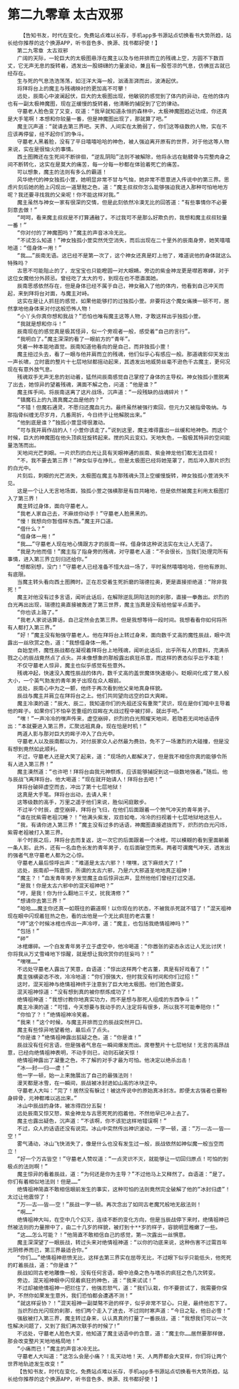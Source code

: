 # 第二九零章 太古双邪
        【告知书友，时代在变化，免费站点难以长存，手机app多书源站点切换看书大势所趋，站长给你推荐的这个换源APP，听书音色多、换源、找书都好使！】
       第二九零章 太古双邪
       广阔的天际，一轮巨大的太极图悬浮在魔主以及与他并排而立的残魂上空，方圆不下数百丈，它无声无息的旋转着，透发出一股磅礴的力量波动，兼且有一股苍凉的气息，仿佛亘古就已经存在。
       生与死的气息浩浩荡荡，如汪洋大海一般，汹涌澎湃而出，波涛起伏。
       将拜将台上的魔主与残魂映衬的更加高不可攀！
       远处，辰南心中波澜起伏，巨大的太极图出现，他敏锐的感觉到了体内的异动，在他的体内也有一副太极神魔图，现在正缓慢的旋转着，他清晰的捕捉到了它的律动。
       守墓老人脸色变了又变，叹道：“我早就知道永恒的森林中，太极神魔图趋近功成，你还真是大手笔啊！本想和你较量一番，但是神魔图出现了，那就算了吧。”
       魔主沉声道：“就请去第三界吧。天界、人间实在太脆弱了，你们这等级数的人物，实在不应该再停留，经不起你们的争斗。
       守墓老人黑着脸，没有了平日嘻嘻哈哈的神色，被人强迫离开原有的世界，对于他这等人物来说，实在是很恼火的事情。
       西土图腾还在生死间不断徘徊，“逆乱阴阳”法则不被解除，他将永远在骷髅骨与完整肉身之间不断转化，这实在是莫大的痛苦，每一分每一秒都在体验着死亡的痛苦。
       可以想象，魔主的法则有多么的霸道！
       风华绝代的神女独孤小萱，她明显非常不甘与气恼，她非常不愿意进入传说中的第三界。思虑片刻后她的脸上闪现出一道慧黠之色，道：“魔主叔叔你怎么能够强迫我进入那种可怕地地方呢？我还要寻找我的父亲呢！你不能这样对我。”
       魔主虽然与神女一家有很深的交情，但是此刻依然冷漠无比的回答道：“有些事情你不必要刻意去做！”
       “呵呵，看来魔主叔叔是不打算通融了。不过我可不是那么好欺负的，我想和魔主叔叔较量 一番！”
       “你对付的了神魔图吗？”魔主的声音冰冷无比。
       “不试怎么知道！”神女独孤小萱突然凭空消失，而后出现在二十里外的辰南身旁，她笑嘻嘻地道：“借身体一用！”
       “我……”辰南无语。这已经不是第一次了，这个神女还真是盯上他了，难道说他的身体就这么特殊吗？
       古思不可能阻止的了，龙宝宝也只能瞪圆一对大眼睛。旁边的紫金神龙更是噤若寒蝉，对于这位女魔他分外顾忌。曾经吃了太大的亏，到现在也不愿直面她。
       辰南思感依然存在，但是身体已经不属于自己，神女融入了他的体内，他看到自己冲天而起，来到拜将台对面，与魔主对峙。
       这实在是让人抓狂的感觉，如果他能够打的过独孤小萱。非要将这个魔女痛揍一顿不可，居然拿地他身体来对付这般恐怖人物！
       “小丫头你真你想和我战？”恐怕也唯有魔主这等人物，才敢这样出乎独孤小萱。
       “我就是想和你斗！”
       辰南现在的感觉真是极其怪异，似一个旁观者一般，感受着“自己的言行”。
       “我明白了。”魔主深深的看了一眼前方的“青年”。
       凭着一种本能地直觉。辰南知道他看向的是自己，而非独孤小萱！
       魔主扭过头去，看了一眼与他并肩而立的残魂，他们似乎心有感应一般。那道魂影仰天发出一声长啸，立时震的整片十七层地狱都摇动起来，其透发出地威势丝毫不逊色千古魔主，更何况现在有意外放气息。
       残魂双手无声无息的划动着，猛然间辰南感觉自己掌控了身体的主导权。神女独孤小萱脱离了出去，她惊异的望着残魂，满面不解之色，问道：“他是谁？”
       魔主挥手间。将辰南送离了这片战场，沉声道：“一段残缺的战魂碎片！”
       “镇魔石上的九滴真魔之血是他的？”
       “不错！但魔石通灵，不愿归还魔血元力。最终虽然被强行索回，但元力又被指骨吸纳。与那指骨纠缠无尽岁月，几番周折，今日终于让他解脱出来。”
       “他到底是谁？”独孤小萱显得很激动。
       “可与我并肩作战的人！小萱你该走了。”说到这里，魔主难得露出一丝缓和地神色。而这个时候，巨大的神魔图在他头顶疯狂旋转起来。搅的风云变幻。天地失色，一股极其特异的空间能量浩荡而出。
       天地间光芒刺眼。一片炽烈的白光让具有天眼神通的辰南、紫金神龙他们都无法目视！
       “不，我不要去第三界！”神女似乎在挣扎，但是太极图已经将她笼罩了，而后冲入那片炽烈的白光中。
       片刻后，刺眼的光芒消失，太极图在魔主与那残魂头顶上空缓慢旋转，神女独孤小萱消失不见。
       这是一个让人无言地场面，独孤小萱之强横那是有目共睹地，但是依然被魔主利用太极图打入了第三界！
       魔主转过身体，面向守墓老人。
       “我老人家自己去，不麻烦你动手！”守墓老人脸黑黑的。
       “慢！我想向你暂借样东西。”魔主开口道。
       “借什么？”
       “借身体一用！”
       “我……”守墓老人现在地心情跟方才的辰南一样。借身体这种说法实在太让人无语了。
       “我是为他而借！”魔主指了指身旁的残魂，对守墓老人道：“不会很长，当我们处理完所有事情，进入第三界立刻归还给你。”
       “想都别想，没门！”守墓老人已经准备不惜大战一场了，平时虽然嘻嘻哈哈，但他有原则、有底限。
       当魔主转头看向西土图腾时。正在忍受着生死折磨的瑞德拉奥，更是直接拒绝道：“除非我死！”
       魔主对他没有过多言语，闻听此话后，在解除逆乱阴阳法则的刹那，直接一拳轰出。炽烈的白光再出出现，瑞德拉奥直接被轰进了第三世界，魔主当真是没有给他留半点面子。
       “你也该上路了。”
       “我老人家说话算话，自己定然会去第三界。但是我想等待一段时间。我想看看你如何将所有人都打入第三界。”
       “好！”魔主没有勉强守墓老人。他在拜将台上转过身来，面向数千丈高的魔性辰战，眼中流露出一丝欣赏之色，道：“我想借身体一用。”
       自始至终，魔性辰战都在凝视着拜将台上地残魂，闻听此话后，出乎所有人的意料，充满杀戮之心的辰战竟然点了点头。并未像想象的那般露出疯狂杀意，而这样的表态似乎出于本能！
       不仅守墓老人惊异，魔主也似乎感觉有些意外。
       残魂冲起，快速没入魔性辰战的体内，数千丈高的盖世魔体快速缩小。眨眼间化成了常人般大小，一个英气勃发的青年男子出现在众人眼前。
       远处，辰南心中为之一颤，他终于再次看到他父亲地真身样貌。
       辰战与魔主并肩立在拜将台之上。他们共同望向远空的巨大爽眸。
       魔主冷漠的道：“辰大、辰二，我知道你们的先祖还没有重聚“灵识，现在是你们暗中主导着他的眸子。如果你们不怕辛苦重组的双眸在大战过程中被打碎，就出手吧。”
       “嘿！”一声冷冷的嘿声传来，虚空崩碎，炽烈的白光照耀天地间，若隐若无间地话语传出：“本就要进入第三界，汇聚远祖真身。现在恰是时机！”
       两道人影与那对巨大的眸子冲入了白光中。
       守墓老人以及辰南都以为，对付辰家众人必然最为费劲，免不了一场激烈的大碰撞，但是没有想到竟然如此顺利。
       不过，守墓老人还是大笑了起来，道：“现场的人都解决了，但是我不相信你真的能够令所有人进入第三界！”
       魔主漠然道：“也许吧！拜将台由我元神祭炼，应该能够捕捉到这一级数地强者。”随后。他与辰战飞离拜将台。他大喝道：“现在就开始请人！拜将台去吧！”
       拜将台破碎虚空而去，冲出了第十七层地狱！
       这真是大手笔。拜将台出动，去请人来！
       这等级数的高手，万里之遥于他们来说，胜似闲庭散步。
       不过半个时辰，虚空崩碎，拜将台飞归，在他们后面跟着一个煞气冲天的青年男子。
       “谁在扰紫霄老祖沉睡？！”他满头紫发，双目如电，冷冷的扫视着十七层地狱地这些人。
       “我，有请你进入第三界！”魔主没有过多的话语，神魔图直接遮拢而下，炽烈的白光闪烁，紫霄老祖被打入第三界。
       半个时辰之后，拜将台去而复返，这一次它的后面跟着一个冰棺，可以模糊的看到里面躺着一条人影。此外，还有一名血色长发的青年男子，在后面破空而来。两者可谓魔气冲天，透发出的强者气息守墓老人都为之心惊。
       守墓老人最后惊呼出声：“难道是太古六邪？！嘿嘿，这下麻烦大了！”
       远处，辰南却一阵震惊，所谓的太古六邪，乃是六大邪道圣地地真正祖神！
       “魔主？！”血发青年男子发觉魔主自后惊异出声，显然他他们曾经打过交道。
       “是我！你是太古六邪中的混天祖神吧？”
       “哼，是我！你为什么翻地三千丈，扰我清修？”
       “想请你去第三界！”
       “哈哈……魔主你还真一如既往的霸道啊！以你现在的状态，不被我杀死就不错了！”混天祖神现在眼中闪现着狂热之色，看的出他是一个无比疯狂的老古董！
       “哼”这个时候冰棺也传出一声冷哼，道：“魔主，也包括我绝情祖神吗？”
       “包括！”
       “砰”
       冰棺爆碎。一个白发青年男子立于虚空中，他冷喝道：“你嚣张的姿态永远让人无比讨厌！你将我从万丈雪峰地下惊醒，就是想让我欣赏你的狂妄吗？！”
       “嘿嘿……”
       不远处守墓老人露出了笑意，自语道：“惊出这样两个老古董，真是有好戏看了！”
       魔主强横姿态不改，冷冷地道：“你们很强大，但时我没有时间和你们过招！”
       这时，混天祖神与绝情祖神终于注意到了巨大地太极图。他们脸色骤变。
       混天祖神惊道：“没有想到真的被你祭炼成功了！”
       绝情祖神道：“我想讨教你地真实功力，而不是想与那死人组成的东西争斗！”
       魔主冷漠的道：“可惜，今天想要与我动手的人注定将有很多，所以我不可能奉陪你！”
       “你怕了？！”绝情祖神冷笑着。
       “我来！”这个时候，与魔主并排而立的辰战突然开口。
       魔主有些惊异地望着他，最后点了点头。
       “你是谁？”绝情祖神露出狐疑之色，道：“你是谁！”
       辰战没有任何言语，但是强者气息在一瞬间爆发而出。席卷整片十七层地狱！无言的高昂战意，已经向绝情祖神表明，不动手则已，动则石破天惊！
       绝情祖神露出了凝重之色，不了解的对手才最为可怕。他决定以绝杀出击！
       “冰——封——归——虚！”
       他一字一顿，始一上来施展出了自己的最强法则！
       漫天都是冰雪，在一瞬间，辰战被冰封进如山高的冰块正中。
       守墓老人大叫：“完了！居然没有躲过！被这传说中的原始真冰封冻。即便太古强者也要粉身碎骨，元神都难以逃出来。”
       冰山中辰战的身体，被冻得四分五裂！
       远处辰南又惊又怒，紫金神龙与古思死死的抱着他，不然他早已冲上去了。
       魔主也露出疑色，沉声道：“不该啊，你不该犯这样地错误啊！”
       不过，众人的话语还没有说完。冰山中突然传出神识波动，一字一顿，道：“万——古——皆——空！”
       雾气涌动，冰山飞快消失了，像是什么也没有发生过一般，辰战依然如神似魔一般当空而立！
       “好一个万古皆空！”守墓老人赞叹道：“一点灵识不灭，就能够让一切回归原点！可怕的到极点的法则啊！”
       魔主惊异的看着辰战，道：“为何还是你为主导？”不过他马上又释然了。自语道：“是了。你们有着相似地法则！但是……”
       绝情祖神简直不敢相信眼前发生的事实，这种可怕的法则竟然完全破解了他的“冰封归虚”！太过让他震惊了！
       “万——古——皆——空！”辰战一字一顿。再次念出了如同古老魔咒般地无敌法则！
       “啊……”
       绝情祖神大叫，在空中几个幻灭，连续不断的变化方向，但是当辰战停下来时，绝情祖神已然被法则的力量擦中了，由二十几岁的样貌，被打到十**岁的样子，容貌明显稚嫩了一些。
       “这……怎么可能？！”他简直不敢相信自己的感觉，第一次露出一丝惧意。
       魔主深深望了一眼辰战，转过头来对绝情祖神道：“以你的功底来说，这种伤害不过需百年光阴修养而已，第三界最适合你。”
       “你们……”绝情祖神悲愤无比，这样去第三界实在屈辱无比，不过眼下似乎只能低头，他死死的盯着辰战，道：“你是谁？”
       辰战如同古老地雕像一般，没有任何言语，眼中沧桑之色与嗜杀的疯狂之色几次转变。
       旁边，混天祖神眼中闪现着疯狂的神色，道：“我来试试！”
       不过却被绝情祖神一把拦住了，他强忍怒气，道：“我们认栽，你不要尝试了，我需要你保护，不然你如果发生意外，我们恐怕都会遭遇不测！”
       “就这样妥协？！”混天祖神一副桀骜不逊的样子，似乎非常不甘心。只是，最终他忍下了。
       当炽烈白光闪现的刹那，他们两个走入了进去，不过同时寒声道：“今日之耻，他日必雪！”
       强敌被打入第三界，魔主转过身来，认认真真的打量了一番辰战，道：“我想我们可以一次性解决问题了，又到了我们再次联手的时候了!”
       不远处，守墓老人脸色大变，他知道了魔主话语中的含意，道：“魔主你……居然要那样做，那会改变整片天地地格局地！”
       “小痛而已！”魔主的声音冰冷无比。
       守墓老人大叫道：“这怎么会是小痛？！乱天动地！天、人两界都会大变样，你们将让两个世界地轨迹发生改变！”
       【告知书友，时代在变化，免费站点难以长存，手机app多书源站点切换看书大势所趋，站长给你推荐的这个换源APP，听书音色多、换源、找书都好使！】
